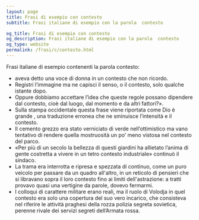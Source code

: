 ```yaml
---
layout: page
title: Frasi di esempio con contesto 
subtitle: Frasi italiane di esempio con la parola  contesto

og_title: Frasi di esempio con contesto 
og_description: Frasi italiane di esempio con la parola  contesto
og_type: website
permalink: /frasi/c/contesto.html
---
```


Frasi italiane di esempio contenenti la parola contesto:


- aveva detto una voce di donna in un contesto che non ricordo.
- Registri l’immagine ma ne capisci il senso, o il contesto, solo qualche istante dopo.
- Oppure dobbiamo accettare l’idea che queste regole possano dipendere dal contesto, cioè dal luogo, dal momento e da altri fattori?».
- Sulla stampa occidentale questa frase viene riportata come Dio è grande , una traduzione erronea che ne sminuisce l’intensità e il contesto.
- Il cemento grezzo era stato verniciato di verde nell’ottimistico ma vano tentativo di rendere quella mostruosità un po’ meno vistosa nel contesto del parco.
- «Per più di un secolo la bellezza di questi giardini ha allietato l’anima di gente costretta a vivere in un tetro contesto industriale» continuò il sindaco.
- La trama era interrotta e ripresa e spezzata di continuo, come un puro veicolo per passare da un quadro all'altro, in un reticolo di pensieri che si libravano sopra il loro contesto fino ai limiti dell'astrazione: a tratti provavo quasi una vertigine da parole, dovevo fermarmi.
- I colloqui di carattere militare erano reali, ma il ruolo di Volodja in quel contesto era solo una copertura del suo vero incarico, che consisteva nel riferire le attività praghesi della rozza polizia segreta sovietica, perenne rivale dei servizi segreti dell’Armata rossa.
